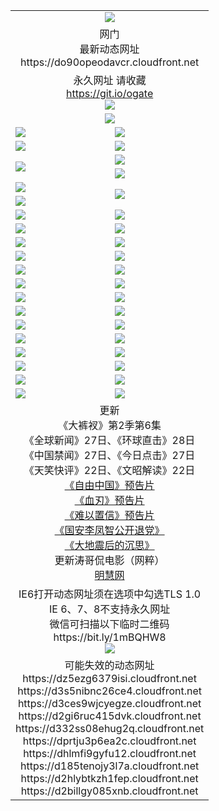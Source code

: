 ﻿<table>
  <tr></tr>
  <tr><td colspan=2 align=center><img src="https://do90opeodavcr.cloudfront.net/Up/oGate.jpg" /></td></tr>
  <tr><td colspan=2 align=center>网门<br>最新动态网址
<br>https://do90opeodavcr.cloudfront.net
    </td>
  </tr>
  <tr>
    <td colspan=2 align=center>永久网址 请收藏<br/><a href="https://git.io/ogate" target="_blank">https://git.io/ogate</a><br/><a href="https://do90opeodavcr.cloudfront.net/Up/0WMGDL2.png" target="_blank"><img src="https://do90opeodavcr.cloudfront.net/Up/0WMGD2.png"/></a></td>
    <!--td align=center>临时网址 微信用<br/><a href="https://bit.ly/1mBQHW8" target="_blank">https://bit.ly/1mBQHW8</a><br/><a href="https://do90opeodavcr.cloudfront.net/Up/0WMGDL3.png" target="_blank"><img src="https://do90opeodavcr.cloudfront.net/Up/0WMGD3.png"/></a></td-->
  </tr>
  <tr>
    <td colspan=2 align=center><a href="https://do90opeodavcr.cloudfront.net/ogUP.aspx?name=0oGate.apk" target="_blank"><img src="https://do90opeodavcr.cloudfront.net/Up/0WMAZ.jpg" /></a></td>
  </tr>
  <tr>
    <td><a href="https://do90opeodavcr.cloudfront.net/ogNice.aspx" target="_blank"><img src="https://do90opeodavcr.cloudfront.net/Up/0WCYY.jpg" /></a></td>
    <td><a href="https://do90opeodavcr.cloudfront.net/onCO.aspx?ob=600%E4%BA%8B%E7%89%A9&op=%E5%A2%9E%E5%88%A0%E6%94%B9&args=WH1~%23%E7%B1%BB%E5%9E%8B6%E6%96%B0%E9%97%BB%7c%23%E7%B1%BB%E5%9E%8B6%E8%AF%84%E8%AE%BA&mode=" target="_blank"><img src="https://do90opeodavcr.cloudfront.net/Up/0WZTT.jpg" /></a></td> 
  </tr>
  <tr>
    <td><a href="https://do90opeodavcr.cloudfront.net/ogDY.aspx" target="_blank"><img src="https://do90opeodavcr.cloudfront.net/Up/0FK.jpg" /></a></td>
    <td><a href="https://do90opeodavcr.cloudfront.net/ogST.aspx" target="_blank"><img src="https://do90opeodavcr.cloudfront.net/Up/0ST.jpg" /></a></td> 
  </tr>
  <tr>
    <td rowspan=2><a href="https://do90opeodavcr.cloudfront.net/ogUP.aspx?name=WJ.mp4&count=480P:1" target="_blank"><img src="https://do90opeodavcr.cloudfront.net/Up/WJ.jpg" /></a></td>
    <td><a href="https://do90opeodavcr.cloudfront.net/ogUP.aspx?name=11DKC.mp4&count=T:2,2:6,1:16" target="_blank"><img src="https://do90opeodavcr.cloudfront.net/Up/11DKC.jpg" /></a></td> 
  </tr>
  <tr>
    <td><a href="https://do90opeodavcr.cloudfront.net/ogUP.aspx?name=LRSH.mp4&count=W:13,2:10" target="_blank"><img src="https://do90opeodavcr.cloudfront.net/Up/LRSH.jpg" /></a></td>
  </tr>
  <tr>
    <td><a href="https://do90opeodavcr.cloudfront.net/ogUP.aspx?name=JQR.mp4&count=2" target="_blank"><img src="https://do90opeodavcr.cloudfront.net/Up/JQR.jpg" /></a></td>   
    <td rowspan=2><a href="https://do90opeodavcr.cloudfront.net/ogUP.aspx?name=JP.mp4&count=9" target="_blank"><img src="https://do90opeodavcr.cloudfront.net/Up/JP.jpg" /></td>
  </tr>
  <tr>
    <td><div><a href="https://do90opeodavcr.cloudfront.net/ogUP.aspx?name=LRWS.mp4&count=7B:7,6B:44,5A:10,5B:35,4A:14,4B:19,3A:10,3B:26,2A:16,2B:21,1A:23,1B:29&current=7B:7" target="_blank"><img src="https://do90opeodavcr.cloudfront.net/Up/LRWS.jpg" /></a></td>
  </tr>
  <tr>
    <td><a href="https://do90opeodavcr.cloudfront.net/ogUP.aspx?name=SSZJ.mp4&count=SP:6,480P:8" target="_blank"><img src="https://do90opeodavcr.cloudfront.net/Up/SSZJ.jpg" /></a></td>
    <td><a href="https://do90opeodavcr.cloudfront.net/ogUP.aspx?name=WH.mp4" target="_blank"><img src="https://do90opeodavcr.cloudfront.net/Up/WH.jpg" /></a></td>
  </tr>
  <tr>
    <td><a href="https://do90opeodavcr.cloudfront.net/ogUP.aspx?name=ZY.mp4&count=2015:16" target="_blank"><img src="https://do90opeodavcr.cloudfront.net/Up/ZY.jpg" /></a</td>
    <td><a href="https://do90opeodavcr.cloudfront.net/ogUP.aspx?name=XTFY.mp4&count=B:2,A:24" target="_blank"><img src="https://do90opeodavcr.cloudfront.net/Up/XTFY.jpg" /></a></td>
  </tr>
  <tr>
    <td><a href="https://do90opeodavcr.cloudfront.net/ogUP.aspx?name=1LYF.mp4&count=2" target="_blank"><img src="https://do90opeodavcr.cloudfront.net/Up/1LYF0.jpg" /></a></td>
    <td><a href="https://do90opeodavcr.cloudfront.net/ogUP.aspx?name=1ZGC.mp4&count=6" target="_blank"><img src="https://do90opeodavcr.cloudfront.net/Up/1ZGC0.jpg" /></a></td>
  </tr>
  <tr>
    <td><a href="https://do90opeodavcr.cloudfront.net/ogUP.aspx?name=1ZKM.mp4&count=3&current=3" target="_blank"><img src="https://do90opeodavcr.cloudfront.net/Up/1ZKM0.jpg" /></a></td>  
    <td><a href="https://do90opeodavcr.cloudfront.net/ogUP.aspx?name=1WWY.mp4&count=6&current=6" target="_blank"><img src="https://do90opeodavcr.cloudfront.net/Up/1WWY0.jpg" /></a></td>
  </tr>
  <tr>
    <td><a href="https://do90opeodavcr.cloudfront.net/ogUP.aspx?name=10JGY.mp4&count=3" target="_blank"><img src="https://do90opeodavcr.cloudfront.net/Up/10JGY0.jpg" /></a></td>
    <td><a href="https://do90opeodavcr.cloudfront.net/ogUP.aspx?name=10CYS.mp4&count=2" target="_blank"><img src="https://do90opeodavcr.cloudfront.net/Up/10CYS0.jpg" /></a></td>
  </tr>
  <tr>
    <td><a href="https://do90opeodavcr.cloudfront.net/ogUP.aspx?name=4SQQ.mp4&count=201602:20,201601:21&current=201602:20" target="_blank"><img src="https://do90opeodavcr.cloudfront.net/Up/4SQQ0.jpg"/></a></td>
    <td><a href="https://do90opeodavcr.cloudfront.net/ogUP.aspx?name=4SHQ.mp4&count=201602:26,201601:28&current=201602:26" target="_blank"><img src="https://do90opeodavcr.cloudfront.net/Up/4SHQ0.jpg"/></a></td>
  </tr>
  <tr>
    <td><a href="https://do90opeodavcr.cloudfront.net/ogUP.aspx?name=4SZG.mp4&count=201602:20,201601:23&current=201602:20" target="_blank"><img src="https://do90opeodavcr.cloudfront.net/Up/4SZG0.jpg"/></a></td>
    <td><a href="https://do90opeodavcr.cloudfront.net/ogUP.aspx?name=4SDJ.mp4&count=201602A:23,201602B:7,201601A:48,201601B:6&current=201602A:23" target="_blank"><img src="https://do90opeodavcr.cloudfront.net/Up/4SDJ0.jpg"/></a></td>
  </tr>
  <tr>
    <td><a href="https://do90opeodavcr.cloudfront.net/ogUP.aspx?name=4CTX.mp4&count=201602:3,201601:4&current=201602:3" target="_blank"><img src="https://do90opeodavcr.cloudfront.net/Up/4CTX0.jpg"/></a></td>
    <td><a href="https://do90opeodavcr.cloudfront.net/ogUP.aspx?name=4CWZ.mp4&count=201602:3,201601:4&current=201602:3" target="_blank"><img src="https://do90opeodavcr.cloudfront.net/Up/4CWZ0.jpg"/></a></td>
  </tr>
  <tr>
    <td><a href="https://do90opeodavcr.cloudfront.net/onUP.aspx?name=https://dwsfx5awq5vcc.cloudfront.net/" target="_blank"><img src="https://do90opeodavcr.cloudfront.net/Up/0DTW.jpg"/></a></td>
    <td><a href="https://do90opeodavcr.cloudfront.net/onUP.aspx?name=https://d240ns8up8earz.cloudfront.net/acenter/" target="_blank"><img src="https://do90opeodavcr.cloudfront.net/Up/0TDW.jpg" /></a></td>
  </tr>
  <tr>
    <td><a href="https://do90opeodavcr.cloudfront.net/onUP.aspx?name=https://d4508d6vomz2p.cloudfront.net/gb/nsc413.htm" target="_blank"><img src="https://do90opeodavcr.cloudfront.net/Up/0DJY.jpg" /></a></td>
    <td><a href="https://do90opeodavcr.cloudfront.net/onUP.aspx?name=https://d3bxwq7vzudb5l.cloudfront.net/xtr/gb/prog204.html" target="_blank"><img src="https://do90opeodavcr.cloudfront.net/Up/0XTR.jpg" /></a></td>
  </tr>
  <tr>
    <td><a href="https://do90opeodavcr.cloudfront.net/onUP.aspx?name=https://d3aj00iefsmfgc.cloudfront.net/" target="_blank"><img src="https://do90opeodavcr.cloudfront.net/Up/0MHW.jpg" /></a></td>
    <td><a href="https://do90opeodavcr.cloudfront.net/onUP.aspx?name=https://d1lcj91uv80klr.cloudfront.net/" target="_blank"><img src="https://do90opeodavcr.cloudfront.net/Up/0ZJW.jpg" /></a></td>
  </tr>
  <tr>
    <td><a href="https://do90opeodavcr.cloudfront.net/ogUP.aspx?name=0FG.zip" target="_blank"><img src="https://do90opeodavcr.cloudfront.net/Up/0FG.jpg" /></a></td>
    <td><a href="https://do90opeodavcr.cloudfront.net/ogUP.aspx?name=0FGA.apk" target="_blank"><img src="https://do90opeodavcr.cloudfront.net/Up/0FGA.jpg" /></a></td>
  </tr>
  <tr>
    <td><a href="https://do90opeodavcr.cloudfront.net/ogUP.aspx?name=0U.zip" target="_blank"><img src="https://do90opeodavcr.cloudfront.net/Up/0U.jpg" /></a></td>
    <td><a href="https://do90opeodavcr.cloudfront.net/ogUP.aspx?name=0UA.apk" target="_blank"><img src="https://do90opeodavcr.cloudfront.net/Up/0UA.jpg" /></a></td>
  </tr>
  <tr>
    <td><a href="https://do90opeodavcr.cloudfront.net/ogUP.aspx?name=0iPPOTV.zip" target="_blank"><img src="https://do90opeodavcr.cloudfront.net/Up/0iPPOTV.jpg" /></a></td>
    <td><a href="https://do90opeodavcr.cloudfront.net/ogUP.aspx?name=0iNTD.apk" target="_blank"><img src="https://do90opeodavcr.cloudfront.net/Up/0iNTD.jpg" /></a></td>
  </tr>
  <tr>
    <td colspan=2 align=center>更新<br>
      《大裤衩》第2季第6集<br>
      《全球新闻》27日、《环球直击》28日<br>
      《中国禁闻》27日、《今日点击》27日<br>
      《天笑快评》22日、《文昭解读》22日<br>
      <a href="https://do90opeodavcr.cloudfront.net/ogUP.aspx?name=11ZYZG0.mp4" target="_blank">《自由中国》预告片</a><br>
      <a href="https://do90opeodavcr.cloudfront.net/ogUP.aspx?name=11XR.mp4" target="_blank">《血刃》预告片</a><br>
      <a href="https://do90opeodavcr.cloudfront.net/ogUP.aspx?name=11NYZX.mp4&count=2" target="_blank">《难以置信》预告片</a><br>
      <a href="https://do90opeodavcr.cloudfront.net/ogUP.aspx?name=4LFZ.mp4" target="_blank">《国安李凤智公开退党》</a><br>
      <a href="https://do90opeodavcr.cloudfront.net/ogUP.aspx?name=4DDZHDCS.mp4" target="_blank">《大地震后的沉思》</a><br>
      更新涛哥侃电影（网粹）<br>
      <a href="https://do90opeodavcr.cloudfront.net/onUP.aspx?name=https://www.minghui.org/" target="_blank">明慧网</a></td>
    </td>
  </tr>
  <tr>
    <td colspan=2 align=center>IE6打开动态网址须在选项中勾选TLS 1.0<br/>IE 6、7、8不支持永久网址<br/>
      微信可扫描以下临时二维码<br/>https://bit.ly/1mBQHW8<br/><a href="https://do90opeodavcr.cloudfront.net/Up/0WMGDL3.png" target="_blank"><img src="https://do90opeodavcr.cloudfront.net/Up/0WMGD3.png"/></a><br>
  </tr>
  <tr>
    <td colspan=2 align=center>可能失效的动态网址
<br>https://dz5ezg6379isi.cloudfront.net
<br>https://d3s5nibnc26ce4.cloudfront.net
<br>https://d3ces9wjcyegze.cloudfront.net
<br>https://d2gi6ruc415dvk.cloudfront.net
<br>https://d332ss08ehug2q.cloudfront.net
<br>https://dprtju3p6ea2c.cloudfront.net
<br>https://dhlmfi9gyfu12.cloudfront.net
<br>https://d185tenojy3l7a.cloudfront.net
<br>https://d2hlybtkzh1fep.cloudfront.net
<br>https://d2billgy085xnb.cloudfront.net
    </td>
  </tr>
</table>
